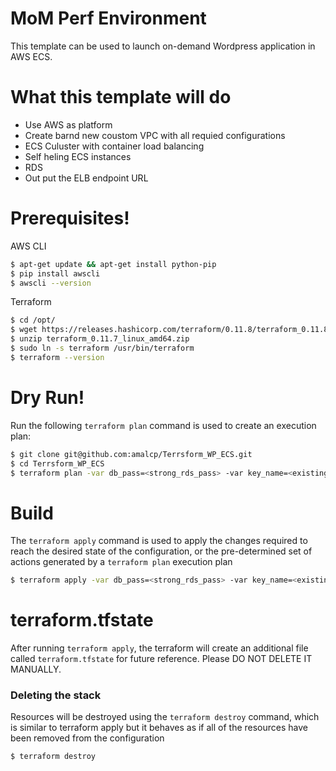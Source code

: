 # MoM Perf Environment
This template can be used to launch on-demand Wordpress application in AWS ECS.

# What this template will do

  - Use AWS as platform
  - Create barnd new coustom VPC with all requied configurations
  - ECS Culuster with container load balancing
  - Self heling ECS instances 
  - RDS   
  - Out put the ELB endpoint URL
  
#  Prerequisites!

 AWS CLI 
```sh
$ apt-get update && apt-get install python-pip
$ pip install awscli
$ awscli --version
```
Terraform
```sh
$ cd /opt/
$ wget https://releases.hashicorp.com/terraform/0.11.8/terraform_0.11.8_linux_amd64.zip
$ unzip terraform_0.11.7_linux_amd64.zip
$ sudo ln -s terraform /usr/bin/terraform
$ terraform --version
```
 
# Dry Run!

Run the following `terraform plan` command is used to create an execution plan:
```sh
$ git clone git@github.com:amalcp/Terrsform_WP_ECS.git
$ cd Terrsform_WP_ECS
$ terraform plan -var db_pass=<strong_rds_pass> -var key_name=<existing_ec2_key_name>
```
# Build
  The `terraform apply` command is used to apply the changes required to reach the desired state of the configuration, or the pre-determined set of actions generated by a `terraform plan` execution plan
  
  ```sh
$ terraform apply -var db_pass=<strong_rds_pass> -var key_name=<existing_ec2_key_name
```

# terraform.tfstate

After running `terraform apply`, the terraform will create an additional file called `terraform.tfstate` for future reference. Please DO NOT DELETE IT MANUALLY.

### Deleting the stack

Resources will be destroyed using the `terraform destroy` command, which is similar to terraform apply but it behaves as if all of the resources have been removed from the configuration


```sh
$ terraform destroy
```
